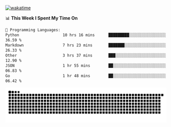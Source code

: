 [![wakatime](https://wakatime.com/badge/user/384f91c6-4eee-411f-8f3b-1b691f58a544.svg)](https://wakatime.com/@384f91c6-4eee-411f-8f3b-1b691f58a544)

<!--START_SECTION:waka-->
📊 **This Week I Spent My Time On** 

```text
💬 Programming Languages: 
Python                   10 hrs 16 mins      █████████░░░░░░░░░░░░░░░░   36.59 % 
Markdown                 7 hrs 23 mins       ███████░░░░░░░░░░░░░░░░░░   26.33 % 
Other                    3 hrs 37 mins       ███░░░░░░░░░░░░░░░░░░░░░░   12.90 % 
JSON                     1 hr 55 mins        ██░░░░░░░░░░░░░░░░░░░░░░░   06.83 % 
Go                       1 hr 48 mins        ██░░░░░░░░░░░░░░░░░░░░░░░   06.42 % 
```


<!--END_SECTION:waka-->

<picture>
  <source media="(prefers-color-scheme: dark)" srcset="https://raw.githubusercontent.com/fuwx295/fuwx295/output/github-contribution-grid-snake-dark.svg">
  <source media="(prefers-color-scheme: light)" srcset="https://raw.githubusercontent.com/fuwx295/fuwx295/output/github-contribution-grid-snake.svg">
  <img alt="github contribution grid snake animation" src="https://raw.githubusercontent.com/fuwx295/fuwx295/output/github-contribution-grid-snake.svg">
</picture>
